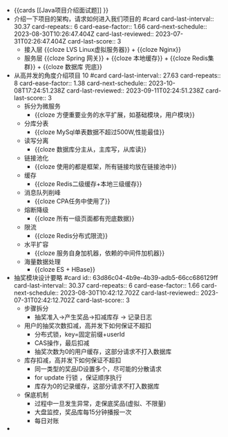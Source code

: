 - {{cards [[Java项目介绍面试题]] }}
- 介绍一下项目的架构，请求如何进入我们项目的 #card
  card-last-interval:: 30.37
  card-repeats:: 6
  card-ease-factor:: 1.66
  card-next-schedule:: 2023-08-30T10:26:47.404Z
  card-last-reviewed:: 2023-07-31T02:26:47.404Z
  card-last-score:: 3
	- 接入层 {{cloze LVS Linux虚拟服务器}} + {{cloze Nginx}}
	- 服务层 {{cloze Spring 网关}} + {{cloze 本地缓存}} + {{cloze Redis集群}} + {{cloze 数据库 兜底}}
- 从高并发的角度介绍项目 10 #card
  card-last-interval:: 27.63
  card-repeats:: 8
  card-ease-factor:: 1.38
  card-next-schedule:: 2023-10-08T17:24:51.238Z
  card-last-reviewed:: 2023-09-11T02:24:51.238Z
  card-last-score:: 3
	- 拆分为微服务
		- {{cloze 方便重要业务的水平扩展，如基础模块，用户模块}}
	- 分库分表
		- {{cloze MySql单表数据不超过500W,性能最佳}}
	- 读写分离
		- {{cloze 数据库分主从，主库写，从库读}}
	- 链接池化
		- {{cloze 使用的都是框架，所有链接均放在链接池中}}
	- 缓存
		- {{cloze Redis二级缓存+本地三级缓存}}
	- 消息队列削峰
		- {{cloze CPA任务中使用了}}
	- 熔断降级
		- {{cloze 所有一级页面都有兜底数据}}
	- 限流
		- {{cloze Redis分布式限流}}
	- 水平扩容
		- {{cloze 服务自身加机器，依赖的中间件加机器}}
	- 海量数据处理
		- {{cloze ES + HBase}}
- 抽奖模块设计要略 #card
  id:: 63d86c04-4b9e-4b39-adb5-66cc686129ff
  card-last-interval:: 30.37
  card-repeats:: 6
  card-ease-factor:: 1.66
  card-next-schedule:: 2023-08-30T10:42:12.702Z
  card-last-reviewed:: 2023-07-31T02:42:12.702Z
  card-last-score:: 3
	- 步骤拆分
		- 抽奖准入->产生奖品->扣减库存 -> 记录日志
	- 用户的抽奖次数扣减，高并发下如何保证不超扣
		- 分布式锁，key=固定前缀+userId
		- CAS操作，最后扣减
		- 抽奖次数为0的用户缓存，这部分请求不打入数据库
	- 库存扣减，高并发下如何保证不超扣
		- 同一类型的奖品ID设置多个，尽可能的分散请求
		- for update 行锁 ，保证顺序执行
		- 库存为0的记录缓存，这部分请求不打入数据库
	- 保底机制
		- 过程中一旦发生异常，走保底奖品(虚拟、不限量)
		- 大盘监控，奖品库每15分钟播报一次
		- 每日对账
-